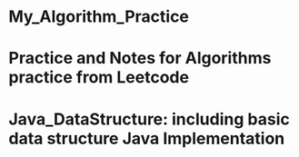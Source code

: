 # My_Algorithm_Practice
# Practice and Notes for Algorithms practice from Leetcode
# Java_DataStructure: including basic data structure Java Implementation
